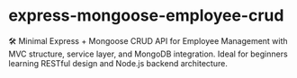 # express-mongoose-employee-crud
🛠️ Minimal Express + Mongoose CRUD API for Employee Management with MVC structure, service layer, and MongoDB integration. Ideal for beginners learning RESTful design and Node.js backend architecture.
